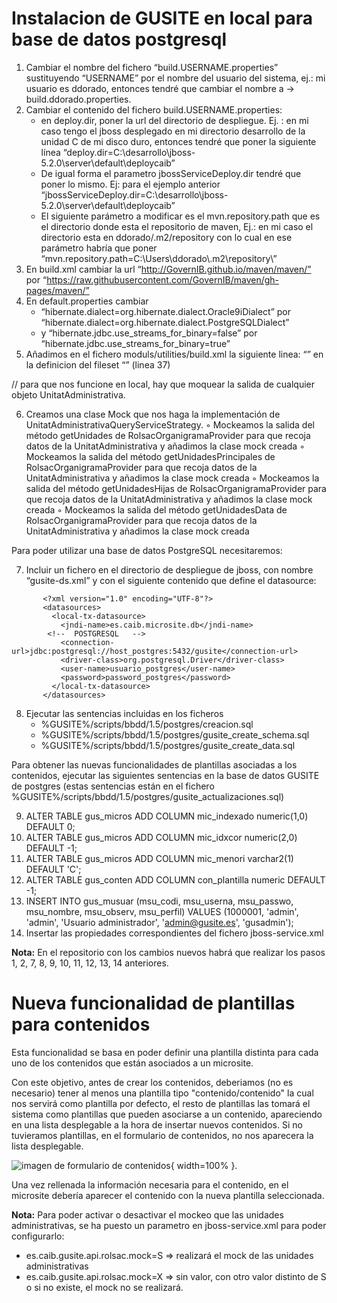 # Instalacion de GUSITE en local para base de datos postgresql

1. Cambiar el nombre del fichero “build.USERNAME.properties” sustituyendo “USERNAME” por el nombre del usuario del sistema, ej.: mi usuario es ddorado, entonces tendré que cambiar el nombre a → build.ddorado.properties.
2. Cambiar el contenido del fichero build.USERNAME.properties:
	- en deploy.dir, poner la url del directorio de despliegue. Ej. : en mi caso tengo el jboss desplegado en mi directorio desarrollo de la unidad C de mi disco duro, entonces tendré que poner la siguiente línea “deploy.dir=C:\\desarrollo\\jboss-5.2.0\\server\\default\\deploycaib”
	- De igual forma el parametro jbossServiceDeploy.dir tendré que poner lo mismo. Ej: para el ejemplo anterior “jbossServiceDeploy.dir=C:\\desarrollo\\jboss-5.2.0\\server\\default\\deploycaib”  
	- El siguiente parámetro a modificar es el mvn.repository.path que es el directorio donde esta el repositorio de maven, Ej.: en mi caso el directorio esta en ddorado/.m2/repository con lo cual en ese parámetro habría que poner “mvn.repository.path=C:\\Users\\ddorado\\.m2\\repository\\”       
3. En build.xml cambiar la url “http://GovernIB.github.io/maven/maven/” por “https://raw.githubusercontent.com/GovernIB/maven/gh-pages/maven/”    
4. En default.properties cambiar 
    - “hibernate.dialect=org.hibernate.dialect.Oracle9iDialect” por “hibernate.dialect=org.hibernate.dialect.PostgreSQLDialect”
    - y “hibernate.jdbc.use_streams_for_binary=false” por “hibernate.jdbc.use_streams_for_binary=true”
5. Añadimos en el fichero moduls/utilities/build.xml la siguiente linea: “<include name="jcommon-1.0.0.jar"/>” en la definicion del fileset “<fileset dir="${lib.dir}/webcaib">” (linea 37)

// para que nos funcione en local, hay que moquear la salida de cualquier objeto UnitatAdministrativa.

6. Creamos una clase Mock que nos haga la implementación de UnitatAdministrativaQueryServiceStrategy.
        ◦ Mockeamos la salida del método getUnidades de RolsacOrganigramaProvider para que recoja datos de la UnitatAdministrativa y añadimos la clase mock creada
        ◦ Mockeamos la salida del método getUnidadesPrincipales de RolsacOrganigramaProvider para que recoja datos de la UnitatAdministrativa y añadimos la clase mock creada
        ◦ Mockeamos la salida del método getUnidadesHijas de RolsacOrganigramaProvider para que recoja datos de la UnitatAdministrativa y añadimos la clase mock creada
        ◦ Mockeamos la salida del método getUnidadesData de RolsacOrganigramaProvider para que recoja datos de la UnitatAdministrativa y añadimos la clase mock creada
          
Para poder utilizar una base de datos PostgreSQL necesitaremos:
       
7. Incluir un fichero en el directorio de despliegue de jboss, con nombre “gusite-ds.xml” y con el siguiente contenido que define el datasource:       
````
       <?xml version="1.0" encoding="UTF-8"?>
       <datasources>
         <local-tx-datasource>
           <jndi-name>es.caib.microsite.db</jndi-name>
       	<!--  POSTGRESQL   -->
           <connection-url>jdbc:postgresql://host_postgres:5432/gusite</connection-url>
           <driver-class>org.postgresql.Driver</driver-class>
           <user-name>usuario_postgres</user-name>
           <password>password_postgres</password>
         </local-tx-datasource>
       </datasources>       
````	   
8. Ejecutar las sentencias incluidas en los ficheros
    - %GUSITE%/scripts/bbdd/1.5/postgres/creacion.sql
    - %GUSITE%/scripts/bbdd/1.5/postgres/gusite_create_schema.sql
    - %GUSITE%/scripts/bbdd/1.5/postgres/gusite_create_data.sql
          
Para obtener las nuevas funcionalidades de plantillas asociadas a los contenidos, ejecutar las siguientes sentencias en la base de datos GUSITE de postgres (estas sentencias están en el fichero %GUSITE%/scripts/bbdd/1.5/postgres/gusite_actualizaciones.sql)
       
9. ALTER TABLE gus_micros ADD COLUMN mic_indexado numeric(1,0) DEFAULT 0;
10. ALTER TABLE gus_micros ADD COLUMN mic_idxcor numeric(2,0) DEFAULT -1;
11. ALTER TABLE gus_micros ADD COLUMN mic_menori varchar2(1)  DEFAULT 'C';
12. ALTER TABLE gus_conten ADD COLUMN con_plantilla numeric DEFAULT -1;
13. INSERT INTO gus_musuar (msu_codi, msu_userna, msu_passwo, msu_nombre, msu_observ, msu_perfil) VALUES (1000001, 'admin', 'admin', 'Usuario administrador', 'admin@gusite.es', 'gusadmin');
14. Insertar las propiedades correspondientes del fichero jboss-service.xml

**Nota:** En el repositorio con los cambios nuevos habrá que realizar los pasos 1, 2, 7, 8, 9, 10, 11, 12, 13, 14 anteriores.

# Nueva funcionalidad de plantillas para contenidos

Esta funcionalidad se basa en poder definir una plantilla distinta para cada uno de los contenidos que están asociados a un microsite.

Con este objetivo, antes de crear los contenidos, deberiamos (no es necesario) tener al menos una plantilla tipo "contenido/contenido" la cual nos servirá como plantilla por defecto, el resto de plantillas las tomará el sistema como plantillas que pueden asociarse a un contenido, apareciendo en una lista desplegable a la hora de insertar nuevos contenidos. Si no tuvieramos plantillas, en el formulario de contenidos, no nos aparecera la lista desplegable.

![imagen de formulario de contenidos](file:///pantallazo_seleccion_de_plantilla_para_contenido.png){ width=100% }.

Una vez rellenada la información necesaria para el contenido, en el microsite debería aparecer el contenido con la nueva plantilla seleccionada.

**Nota:** Para poder activar o desactivar el mockeo que las unidades administrativas, se ha puesto un parametro en jboss-service.xml para poder configurarlo:
- es.caib.gusite.api.rolsac.mock=S => realizará el mock de las unidades administrativas
- es.caib.gusite.api.rolsac.mock=X => sin valor, con otro valor distinto de S o si no existe, el mock no se realizará.

